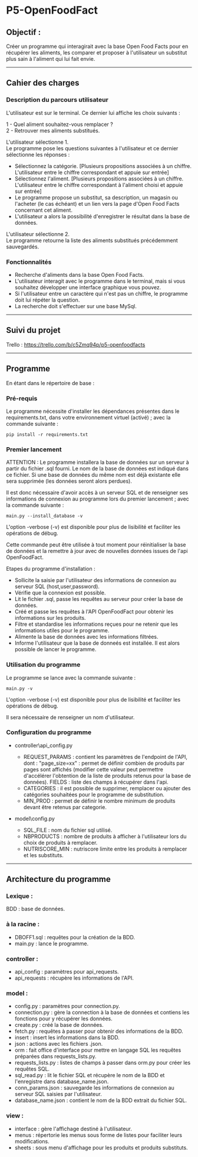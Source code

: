 # P5-OpenFoodFact

## Objectif :
Créer un programme qui interagirait avec la base Open Food Facts pour en récupérer les aliments, les comparer et proposer à l'utilisateur un substitut plus sain à l'aliment qui lui fait envie.

-----------------
## Cahier des charges
### Description du parcours utilisateur

L'utilisateur est sur le terminal. Ce dernier lui affiche les choix suivants :

1 - Quel aliment souhaitez-vous remplacer ?  
2 - Retrouver mes aliments substitués.

L'utilisateur sélectionne 1.  
Le programme pose les questions suivantes à l'utilisateur et ce dernier sélectionne les réponses :

- Sélectionnez la catégorie. [Plusieurs propositions associées à un chiffre. L'utilisateur entre le chiffre correspondant et appuie sur entrée]
- Sélectionnez l'aliment. [Plusieurs propositions associées à un chiffre. L'utilisateur entre le chiffre correspondant à l'aliment choisi et appuie sur entrée]
- Le programme propose un substitut, sa description, un magasin ou l'acheter (le cas échéant) et un lien vers la page d'Open Food Facts concernant cet aliment.
- L'utilisateur a alors la possibilité d'enregistrer le résultat dans la base de données.

L'utilisateur sélectionne 2.  
Le programme retourne la liste des aliments substitués précédemment sauvegardés.
 
### Fonctionnalités

- Recherche d'aliments dans la base Open Food Facts.
- L'utilisateur interagit avec le programme dans le terminal, mais si vous souhaitez développer une interface graphique vous pouvez.
- Si l'utilisateur entre un caractère qui n'est pas un chiffre, le programme doit lui répéter la question.
- La recherche doit s'effectuer sur une base MySql.

-----------------
## Suivi du projet
Trello : https://trello.com/b/c5Zmq94p/p5-openfoodfacts

-----------------
## Programme
En étant dans le répertoire de base :

### Pré-requis
Le programme nécessite d'installer les dépendances présentes dans le requirements.txt, dans votre environnement virtuel (activé) ; avec la commande suivante :
```
pip install -r requirements.txt
```
### Premier lancement
ATTENTION : Le programme installera la base de données sur un serveur à partir du fichier .sql fourni. Le nom de la base de données est indiqué dans ce fichier. Si une base de données du même nom est déjà existante elle sera supprimée (les données seront alors perdues).

Il est donc nécessaire d'avoir accès à un serveur SQL et de renseigner ses informations de connexion au programme lors du premier lancement ; avec la commande suivante : 
```
main.py --install_database -v
```
L'option -verbose (-v) est disponible pour plus de lisibilité et faciliter les opérations de débug.

Cette commande peut être utilisée à tout moment pour réinitialiser la base de données et la remettre à jour avec de nouvelles données issues de l'api OpenFoodFact.

Etapes du programme d'installation :
- Sollicite la saisie par l'utilisateur des informations de connexion au serveur SQL (host,user,password).
- Vérifie que la connexion est possible.
- Lit le fichier .sql, passe les requêtes au serveur pour créer la base de données.
- Créé et passe les requêtes à l'API OpenFoodFact pour obtenir les informations sur les produits.
- Filtre et standardise les informations reçues pour ne retenir que les informations utiles pour le programme.
- Alimente la base de données avec les informations filtrées.
- Informe l'utilisateur que la base de donneés est installée. Il est alors possible de lancer le programme.

### Utilisation du programme
Le programme se lance avec la commande suivante :
```
main.py -v
```
L'option -verbose (-v) est disponible pour plus de lisibilité et faciliter les opérations de débug.

Il sera nécessaire de renseigner un nom d'utilisateur.

### Configuration du programme
- controller\api_config.py
    * REQUEST_PARAMS : contient les paramètres de l'endpoint de l'API, dont :  "page_size=xx" : permet de définir combien de produits par pages sont affichés (modifier cette valeur peut permettre d'accélérer l'obtention de la liste de produits retenus pour la base de données).  FIELDS : liste des champs à récupérer dans l'api.
    * CATEGORIES : il est possible de supprimer, remplacer ou ajouter des catégories souhaitées pour le programme de substitution.
    * MIN_PROD : permet de définir le nombre minimum de produits devant être retenus par categorie.

- model\config.py
    * SQL_FILE : nom du fichier sql utilisé.
    * NBPRODUCTS : nombre de produits à afficher à l'utilisateur lors du choix de produits à remplacer.
    * NUTRISCORE_MIN : nutriscore limite entre les produits à remplacer et les substituts.

-----------------
## Architecture du programme
### Lexique :
BDD : base de données.
### à la racine :
- DBOFF1.sql : requêtes pour la création de la BDD.
- main.py : lance le programme.
### controller :
- api_config : paramètres pour api_requests.
- api_requests : récupère les informations de l'API.
### model :
- config.py : paramètres pour connection.py.
- connection.py : gère la connection à la base de données et contiens les fonctions pour y récupérer les données.
- create.py : créé la base de données.
- fetch.py : requêtes à passer pour obtenir des informations de la BDD.
- insert : insert les informations dans la BDD.
- json : actions avec les fichiers .json.
- orm : fait office d'interface pour mettre en langage SQL les requêtes préparées dans requests_lists.py.
- requests_lists.py  : listes de champs à passer dans orm.py pour créer les requêtes SQL.
- sql_read.py : lit le fichier SQL et récupère le nom de la BDD et l'enregistre dans database_name.json.
- conn_params.json : sauvegarde les informations de connexion au serveur SQL saisies par l'utilisateur.
- database_name.json : contient le nom de la BDD extrait du fichier SQL.
### view :
- interface : gère l'affichage destiné à l'utilisateur.
- menus : répertorie les menus sous forme de listes pour faciliter leurs modifications.
- sheets : sous menu d'affichage pour les produits et produits substituts.